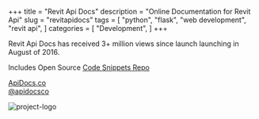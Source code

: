 +++
title = "Revit Api Docs"
description = "Online Documentation for Revit Api"
slug = "revitapidocs"
tags = [
    "python",
    "flask",
    "web development",
    "revit api",
]
categories = [
    "Development",
]
+++


Revit Api Docs has received 3+ million views since launch launching in August of 2016.

Includes Open Source [Code Snippets Repo](https://github.com/gtalarico/revitapidocs.code)

<div class="links">
    <i class="fas fa-link"></i>
    <a href="https://apidocs.co">ApiDocs.co</a>
    <br>
    <i class="fab fa-twitter"></i>
    <a href="https://twitter.com/apidocsco">@apidocsco</a>
</div>

![project-logo](/img/revitapidocs-screenshot.png)

